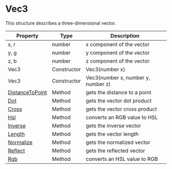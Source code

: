 # Vec3
This structure describes a three-dimensional vector.

| Property | Type | Description |
| - | - | - |
| x, r | number | x component of the vector |
| y, g | number | y component of the vector |
| z, b | number | z component of the vector |
| Vec3 | Constructor | Vec3(number x) |
| Vec3 | Constructor | Vec3(number x, number y, number z)|
| [DistanceToPoint](Vec3_DistanceToPoint.md) | Method | gets the distance to a point |
| [Dot](Vec3_Dot.md) | Method | gets the vector dot product |
| [Cross](Vec3_Cross.md) | Method | gets the vector cross product |
| [Hsl](Vec3_Hsl) | Method | converts an RGB value to HSL |
| [Inverse](Vec3_Inverse.md) | Method | gets the inverse vector |
| [Length](Vec3_Length.md) | Method | gets the vector length |
| [Normalize](Vec3_Normalize.md) | Method | gets the normalized vector |
| [Reflect](Vec3_Reflect.md) | Method | gets the reflected vector |
| [Rgb](Vec3_Rgb) | Method | converts an HSL value to RGB |
